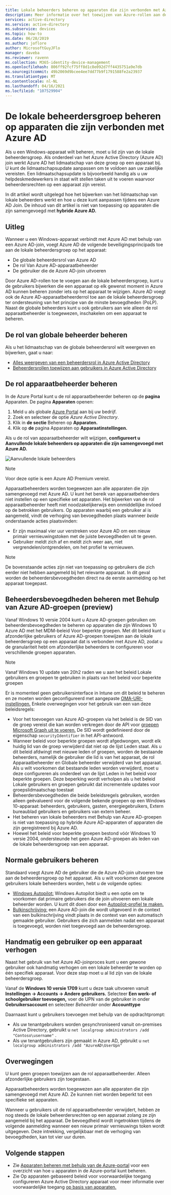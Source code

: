 ```yaml
---
title: Lokale beheerders beheren op apparaten die zijn verbonden met Azure AD
description: Meer informatie over het toewijzen van Azure-rollen aan de lokale beheerdersgroep van een Windows-apparaat.
services: active-directory
ms.service: active-directory
ms.subservice: devices
ms.topic: how-to
ms.date: 06/28/2019
ms.author: joflore
author: MicrosoftGuyJFlo
manager: daveba
ms.reviewer: ravenn
ms.collection: M365-identity-device-management
ms.openlocfilehash: 806ff92fcf75ff8d1c8e092d7ff4435751a9e7db
ms.sourcegitcommit: 49b2069d9bcee4ee7dd77b9f1791588fe2a23937
ms.translationtype: MT
ms.contentlocale: nl-NL
ms.lasthandoff: 04/16/2021
ms.locfileid: "107529904"
---
```

# <a name="how-to-manage-the-local-administrators-group-on-azure-ad-joined-devices"></a>De lokale beheerdersgroep beheren op apparaten die zijn verbonden met Azure AD

Als u een Windows-apparaat wilt beheren, moet u lid zijn van de lokale beheerdersgroep. Als onderdeel van het Azure Active Directory (Azure AD) join werkt Azure AD het lidmaatschap van deze groep op een apparaat bij. U kunt de lidmaatschapsupdate aanpassen om te voldoen aan uw zakelijke vereisten. Een lidmaatschapsupdate is bijvoorbeeld handig als u uw helpdeskmedewerkers in staat wilt stellen taken uit te voeren waarvoor beheerdersrechten op een apparaat zijn vereist.

In dit artikel wordt uitgelegd hoe het bijwerken van het lidmaatschap van lokale beheerders werkt en hoe u deze kunt aanpassen tijdens een Azure AD Join. De inhoud van dit artikel is niet van toepassing op apparaten die zijn samengevoegd met **hybride Azure AD.**

## <a name="how-it-works"></a>Uitleg

Wanneer u een Windows-apparaat verbindt met Azure AD met behulp van een Azure AD-join, voegt Azure AD de volgende beveiligingsprincipads toe aan de lokale beheerdersgroep op het apparaat:

- De globale beheerdersrol van Azure AD
- De rol Van Azure AD-apparaatbeheerder 
- De gebruiker die de Azure AD-join uitvoeren   

Door Azure AD-rollen toe te voegen aan de lokale beheerdersgroep, kunt u de gebruikers bijwerken die een apparaat op elk gewenst moment in Azure AD kunnen beheren zonder iets op het apparaat te wijzigen. Azure AD voegt ook de Azure AD-apparaatbeheerderrol toe aan de lokale beheerdersgroep ter ondersteuning van het principe van de minste bevoegdheden (PoLP). Naast de globale beheerders kunt u ook gebruikers  aan wie alleen de rol apparaatbeheerder is toegewezen, inschakelen om een apparaat te beheren. 

## <a name="manage-the-global-administrators-role"></a>De rol van globale beheerder beheren

Als u het lidmaatschap van de globale beheerdersrol wilt weergeven en bijwerken, gaat u naar:

- [Alles weergeven van een beheerdersrol in Azure Active Directory](../roles/manage-roles-portal.md)
- [Beheerdersrollen toewijzen aan gebruikers in Azure Active Directory](../fundamentals/active-directory-users-assign-role-azure-portal.md)


## <a name="manage-the-device-administrator-role"></a>De rol apparaatbeheerder beheren 

In de Azure Portal kunt u de rol apparaatbeheerder beheren op de **pagina** Apparaten. De pagina **Apparaten** openen:

1. Meld u als globale [Azure Portal](https://portal.azure.com) aan bij uw bedrijf.
1. Zoek en selecteer de optie *Azure Active Directory*.
1. Klik in **de sectie** Beheren op **Apparaten.**
1. Klik op **de** pagina Apparaten op **Apparaatinstellingen.**

Als u de rol van apparaatbeheerder wilt wijzigen, **configureert u Aanvullende lokale beheerders op apparaten die zijn samengevoegd met Azure AD.**  

![Aanvullende lokale beheerders](./media/assign-local-admin/10.png)

>[!NOTE]
> Voor deze optie is een Azure AD Premium vereist. 

Apparaatbeheerders worden toegewezen aan alle apparaten die zijn samengevoegd met Azure AD. U kunt het bereik van apparaatbeheerders niet instellen op een specifieke set apparaten. Het bijwerken van de rol apparaatbeheerder heeft niet noodzakelijkerwijs een onmiddellijke invloed op de betrokken gebruikers. Op apparaten waarbij een gebruiker al is aangemeld, vindt de verhoging van bevoegdheden plaats wanneer *beide* onderstaande acties plaatsvinden:

- Er zijn maximaal vier uur verstreken voor Azure AD om een nieuw primair vernieuwingstoken met de juiste bevoegdheden uit te geven. 
- Gebruiker meldt zich af en meldt zich weer aan, niet vergrendelen/ontgrendelen, om het profiel te vernieuwen.

>[!NOTE]
> De bovenstaande acties zijn niet van toepassing op gebruikers die zich eerder niet hebben aangemeld bij het relevante apparaat. In dit geval worden de beheerdersbevoegdheden direct na de eerste aanmelding op het apparaat toegepast. 

## <a name="manage-administrator-privileges-using-azure-ad-groups-preview"></a>Beheerdersbevoegdheden beheren met Behulp van Azure AD-groepen (preview)

Vanaf Windows 10 versie 2004 kunt u Azure AD-groepen gebruiken om beheerdersbevoegdheden [](/windows/client-management/mdm/policy-csp-restrictedgroups) te beheren op apparaten die zijn Windows 10 Azure AD met het MDM-beleid Voor beperkte groepen. Met dit beleid kunt u afzonderlijke gebruikers of Azure AD-groepen toewijzen aan de lokale beheerdersgroep op een apparaat dat is verbonden met Azure AD, zodat u de granulariteit hebt om afzonderlijke beheerders te configureren voor verschillende groepen apparaten. 

>[!NOTE]
> Vanaf Windows 10 update van 20h2 raden [](/windows/client-management/mdm/policy-csp-localusersandgroups) we u aan het beleid Lokale gebruikers en groepen te gebruiken in plaats van het beleid voor beperkte groepen


Er is momenteel geen gebruikersinterface in Intune om dit beleid te beheren en ze moeten worden geconfigureerd met aangepaste [OMA-URI-instellingen.](/mem/intune/configuration/custom-settings-windows-10) Enkele overwegingen voor het gebruik van een van deze beleidsregels: 

- Voor het toevoegen van Azure AD-groepen via het beleid is de SID van de groep vereist die kan worden verkregen door de API voor [groepen Microsoft Graph uit te voeren.](/graph/api/resources/group) De SID wordt gedefinieerd door de eigenschap `securityIdentifier` in het API-antwoord.
- Wanneer beleid voor beperkte groepen wordt afgedwongen, wordt elk huidig lid van de groep verwijderd dat niet op de lijst Leden staat. Als u dit beleid afdwingt met nieuwe leden of groepen, worden de bestaande beheerders, namelijk de gebruiker die lid is van het apparaat, de rol Apparaatbeheerder en Globale beheerder verwijderd van het apparaat. Als u wilt voorkomen dat bestaande leden worden verwijderd, moet u deze configureren als onderdeel van de lijst Leden in het beleid voor beperkte groepen. Deze beperking wordt verholpen als u het beleid Lokale gebruikers en groepen gebruikt dat incrementele updates voor groepslidmaatschap toestaat
- Beheerdersbevoegdheden die beide beleidsregels gebruiken, worden alleen geëvalueerd voor de volgende bekende groepen op een Windows 10-apparaat: beheerders, gebruikers, gasten, energiegebruikers, Extern bureaublad gebruikers en gebruikers van extern beheer. 
- Het beheren van lokale beheerders met Behulp van Azure AD-groepen is niet van toepassing op hybride Azure AD-apparaten of apparaten die zijn geregistreerd bij Azure AD.
- Hoewel het beleid voor beperkte groepen bestond vóór Windows 10 versie 2004, ondersteunde het geen Azure AD-groepen als leden van de lokale beheerdersgroep van een apparaat. 

## <a name="manage-regular-users"></a>Normale gebruikers beheren

Standaard voegt Azure AD de gebruiker die de Azure AD-join uitvoeren toe aan de beheerdersgroep op het apparaat. Als u wilt voorkomen dat gewone gebruikers lokale beheerders worden, hebt u de volgende opties:

- [Windows Autopilot:](/windows/deployment/windows-autopilot/windows-10-autopilot) Windows Autopilot biedt u een optie om te voorkomen dat primaire gebruikers die de join uitvoeren een lokale beheerder worden. U kunt dit doen door een [Autopilot-profiel te maken.](/intune/enrollment-autopilot#create-an-autopilot-deployment-profile)
- [Bulkinschrijving:](/intune/windows-bulk-enroll) een Azure AD-join die wordt uitgevoerd in de context van een bulkinschrijving vindt plaats in de context van een automatisch gemaakte gebruiker. Gebruikers die zich aanmelden nadat een apparaat is toegevoegd, worden niet toegevoegd aan de beheerdersgroep.   

## <a name="manually-elevate-a-user-on-a-device"></a>Handmatig een gebruiker op een apparaat verhogen 

Naast het gebruik van het Azure AD-joinproces kunt u een gewone gebruiker ook handmatig verhogen om een lokale beheerder te worden op één specifiek apparaat. Voor deze stap moet u al lid zijn van de lokale beheerdersgroep. 

Vanaf de **Windows 10 versie 1709** kunt u deze taak uitvoeren vanuit **Instellingen -> Accounts -> Andere gebruikers.** Selecteer **Een werk- of schoolgebruiker toevoegen,** voer de UPN van de gebruiker in onder **Gebruikersaccount** en selecteer *Beheerder* onder **Accounttype**  
 
Daarnaast kunt u gebruikers toevoegen met behulp van de opdrachtprompt:

- Als uw tenantgebruikers worden gesynchroniseerd vanuit on-premises Active Directory, gebruikt u `net localgroup administrators /add "Contoso\username"` .
- Als uw tenantgebruikers zijn gemaakt in Azure AD, gebruikt u `net localgroup administrators /add "AzureAD\UserUpn"`

## <a name="considerations"></a>Overwegingen 

U kunt geen groepen toewijzen aan de rol apparaatbeheerder. Alleen afzonderlijke gebruikers zijn toegestaan.

Apparaatbeheerders worden toegewezen aan alle apparaten die zijn samengevoegd met Azure AD. Ze kunnen niet worden beperkt tot een specifieke set apparaten.

Wanneer u gebruikers uit de rol apparaatbeheerder verwijdert, hebben ze nog steeds de lokale beheerdersrechten op een apparaat zolang ze zijn aangemeld bij het apparaat. De bevoegdheid wordt ingetrokken tijdens de volgende aanmelding wanneer een nieuw primair vernieuwings token wordt uitgegeven. Deze intrekking, vergelijkbaar met de verhoging van bevoegdheden, kan tot vier uur duren.

## <a name="next-steps"></a>Volgende stappen

- Zie [Apparaten beheren met behulp van de Azure-portal](device-management-azure-portal.md) voor een overzicht van hoe u apparaten in de Azure-portal kunt beheren.
- Zie Op apparaten gebaseerd beleid voor voorwaardelijke toegang configureren Azure Active Directory apparaat voor meer informatie over voorwaardelijke toegang [op basis van apparaten.](../conditional-access/require-managed-devices.md)
